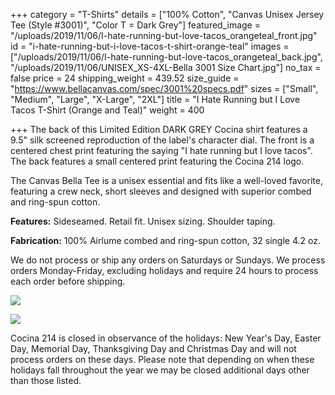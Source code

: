 +++
category = "T-Shirts"
details = ["100% Cotton", "Canvas Unisex Jersey Tee (Style #3001)", "Color T = Dark Grey"]
featured_image = "/uploads/2019/11/06/I-hate-running-but-love-tacos_orangeteal_front.jpg"
id = "i-hate-running-but-i-love-tacos-t-shirt-orange-teal"
images = ["/uploads/2019/11/06/I-hate-running-but-love-tacos_orangeteal_back.jpg", "/uploads/2019/11/06/UNISEX_XS-4XL-Bella 3001 Size Chart.jpg"]
no_tax = false
price = 24
shipping_weight = 439.52
size_guide = "https://www.bellacanvas.com/spec/3001%20specs.pdf"
sizes = ["Small", "Medium", "Large", "X-Large", "2XL"]
title = "I Hate Running but I Love Tacos T-Shirt (Orange and Teal)"
weight = 400

+++
The back of this Limited Edition DARK GREY Cocina shirt features a 9.5" silk screened reproduction of the label's character dial. The front is a centered chest print featuring the saying "I hate running but I love tacos". The back features a small centered print featuring the Cocina 214 logo.

The Canvas Bella Tee is a unisex essential and fits like a well-loved favorite, featuring a crew neck, short sleeves and designed with superior combed and ring-spun cotton.

**Features:** Sideseamed. Retail fit. Unisex sizing. Shoulder taping.

**Fabrication:** 100% Airlume combed and ring-spun cotton, 32 single 4.2 oz.

We do not process or ship any orders on Saturdays or Sundays. We process orders Monday-Friday, excluding holidays and require 24 hours to process each order before shipping.

![](/uploads/2019/11/06/I-hate-running-but-love-tacos_orangeteal_front.jpg)

![](/uploads/2019/11/06/I-hate-running-but-love-tacos_orangeteal_back.jpg)

Cocina 214 is closed in observance of the holidays: New Year's Day, Easter Day, Memorial Day, Thanksgiving Day and Christmas Day and will not process orders on these days. Please note that depending on when these holidays fall throughout the year we may be closed additional days other than those listed.